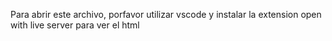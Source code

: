 Para abrir este archivo, porfavor utilizar vscode y instalar la extension open with live server para ver el html
